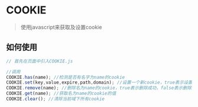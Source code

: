 COOKIE
======

> 使用javascript来获取及设置cookie

## 如何使用
```javascript
// 首先在页面中引入COOKIE.js

//调用
COOKIE.has(name); //检测是否有名字为name的cookie
COOKIE.set(key,value,expire,path,domain); //设置一个新cookie，true表示设置成功，false表示设置失败
COOKIE.remove(name); //删除名为name的cookie，true表示删除成功，false表示删除失败
COOKIE.get(name); //获取名为name的cookie的值
COOKIE.clear(); //清除当前域下所有cookie

````